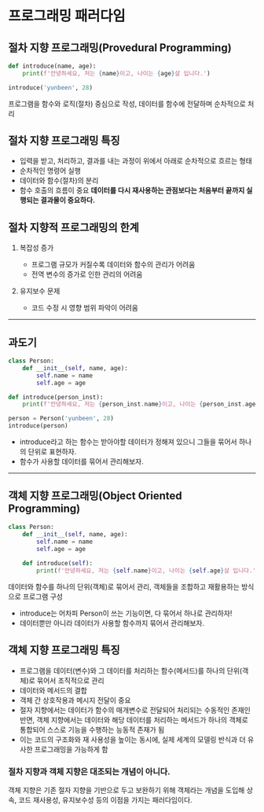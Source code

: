 # 프로그래밍 패러다임

## 절차 지향 프로그래밍(Provedural Programming)
```python
def introduce(name, age):
    print(f'안녕하세요, 저는 {name}이고, 나이는 {age}살 입니다.')

introduce('yunbeen', 28)
```
프로그램을 함수와 로직(절차) 중심으로 작성, 데이터를 함수에 전달하며 순차적으로 처리

## 절차 지향 프로그래밍 특징
- 입력을 받고, 처리하고, 결과를 내는 과정이 위에서 아래로 순차적으로 흐르는 형태
- 순차적인 명령어 실행
- 데이터와 함수(절차)의 분리
- 함수 호출의 흐름이 중요
**데이터를 다시 재사용하는 관점보다는 처음부터 끝까지 실행되는 결과물이 중요하다.**


## 절차 지향적 프로그래밍의 한계
1. 복잡성 증가
	- 프로그램 규모가 커질수록 데이터와 함수의 관리가 어려움
	- 전역 변수의 증가로 인한 관리의 어려움
    
2. 유지보수 문제
	- 코드 수정 시 영향 범위 파악이 어려움

---
## 과도기
```python
class Person:
    def __init__(self, name, age):
        self.name = name
        self.age = age

def introduce(person_inst):
    print(f'안녕하세요, 저는 {person_inst.name}이고, 나이는 {person_inst.age}살 입니다.')

person = Person('yunbeen', 28)
introduce(person)
```
- introduce라고 하는 함수는 받아야할 데이터가 정해져 있으니 그들을 묶어서 하나의 단위로 표현하자.
- 함수가 사용할 데이터를 묶어서 관리해보자.

---

## 객체 지향 프로그래밍(Object Oriented Programming)
```python
class Person:
    def __init__(self, name, age):
        self.name = name
        self.age = age
    
    def introduce(self):
        print(f'안녕하세요, 저는 {self.name}이고, 나이는 {self.age}살 입니다.')
```
데이터와 함수를 하나의 단위(객체)로 묶어서 관리, 객체들을 조합하고 재활용하는 방식으로 프로그램 구성
- introduce는 어차피 Person이 쓰는 기능이면, 다 묶어서 하나로 관리하자!
- 데이터뿐만 아니라 데이터가 사용할 함수까지 묶어서 관리해보자.

## 객체 지향 프로그래밍 특징
- 프로그램을 데이터(변수)와 그 데이터를 처리하는 함수(메서드)를 하나의 단위(객체)로 묶어서 조직적으로 관리
- 데이터와 메서드의 결합
- 객체 간 상호작용과 메시지 전달이 중요
- 절자 지향에서는 데이터가 함수의 매개변수로 전달되어 처리되는 수동적인 존재인 반면, 객체 지향에서는 데이터와 해당 데이터를 처리하는 메서드가 하나의 객체로 통합되어 스스로 기능을 수행하는 능동적 존재가 됨
- 이는 코드의 구조화와 재 사용성을 높이는 동시에, 실제 세계의 모델링 반식과 더 유사한 프로그래밍을 가능하게 함

### 절차 지향과 객체 지향은 대조되는 개념이 아니다.
객체 지향은 기존 절자 지향을 기반으로 두고 보완하기 위해 객체라는 개념을 도입해 상속, 코드 재사용성, 유지보수성 등의 이점을 가지는 패러다임이다.